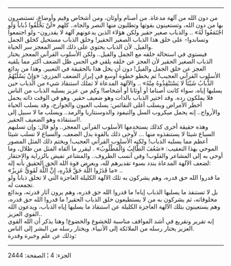 ------------------------------------------------------------------------

من دون الله من آلهة مدعاة. من أصنام وأوثان، ومن أشخاص وقيم وأوضاع،
تستنصرون بها من دون الله، وتستعينون بقوتها وتطلبون منها النصر والجاه..
كلهم «لَنْ يَخْلُقُوا ذُباباً وَلَوِ اجْتَمَعُوا لَهُ» .. والذباب صغير حقير ولكن هؤلاء
الذين يدعونهم آلهة لا يقدرون- ولو اجتمعوا وتساندوا- على خلق هذا الذباب
الصغير الحقير! وخلق الذباب مستحيل كخلق الجمل والفيل. لأن الذباب يحتوي
على ذلك السر المعجز سر الحياة.  
فيستوي في استحالة خلقه مع الجمل والفيل.. ولكن الأسلوب القرآني المعجز
يختار الذباب الصغير الحقير لأن العجز عن خلقه يلقي في الحس ظل الضعف أكثر
مما يلقيه العجز عن خلق الجمل والفيل! دون أن يخل هذا بالحقيقة في التعبير.
وهذا من بدائع الأسلوب القرآني العجيب! ثم يخطو خطوة أوسع في إبراز الضعف
المزري: «وَإِنْ يَسْلُبْهُمُ الذُّبابُ شَيْئاً لا يَسْتَنْقِذُوهُ مِنْهُ» .. والآلهة المدعاة لا
تملك استنقاذ شيء من الذباب حين يسلبها إياه، سواء كانت أصناما أو أوثانا
أو أشخاصا! وكم من عزيز يسلبه الذباب من الناس فلا يملكون رده. وقد اختير
الذباب بالذات وهو ضعيف حقير. وهو في الوقت ذاته يحمل أخطر الأمراض ويسلب
أغلى النفائس: يسلب العيون والجوارح، وقد يسلب الحياة والأرواح.. إنه يحمل
ميكروب السل والتيفود والدوسنتاريا والرمد.. ويسلب ما لا سبيل إلى استنقاذه
وهو الضعيف الحقير!.  
وهذه حقيقة أخرى كذلك يستخدمها الأسلوب القرآني المعجز.. ولو قال: وإن
تسلبهم السباع شيئا لا يستنقذوه منها ... لأوحى ذلك بالقوة بدل الضعف.
والسباع لا تسلب شيئا أعظم مما يسلبه الذباب! ولكنه الأسلوب القرآني
العجيب! ويختم ذلك المثل المصور الموحي بهذا التعقيب: «ضَعُفَ الطَّالِبُ
وَالْمَطْلُوبُ» . ليقرر ما ألقاه المثل من ظلال، وما أوحى به إلى المشاعر
والقلوب! وفي أنسب الظروف.. والمشاعر تفيض بالزراية والاحتقار لضعف الآلهة
المدعاة يندد بسوء تقديرهم لله، ويعرض قوة الله الحق الحقيق بأنه إله:  
«ما قَدَرُوا اللَّهَ حَقَّ قَدْرِهِ، إِنَّ اللَّهَ لَقَوِيٌّ عَزِيزٌ» ..  
ما قدروا الله حق قدره، وهم يشركون به تلك الآلهة الكليلة العاجزة التي لا
تخلق ذبابا ولو تجمعت له.  
بل لا تستنقذ ما يسلبها الذباب إياه! ما قدروا الله حق قدره، وهم يرون آثار
قدرته، وبدائع مخلوقاته، ثم يشركون به من لا يستطيعون خلق الذباب الحقير!
ما قدروا الله حق قدره، وهم يستعينون بتلك الآلهة العاجزة الكليلة عن
استنقاذ ما يسلبها إياه الذباب، ويدعون الله القوي العزيز..  
إنه تقرير وتقريع في أشد المواقف مناسبة للخشوع والخضوع! وهنا يذكر أن الله
القوي العزيز يختار رسله من الملائكة إلى الأنبياء. ويختار رسله من البشر
إلى الناس.  
وذلك عن علم وخبرة وقدرة:

------------------------------------------------------------------------

الجزء: 4 ¦ الصفحة: 2444
